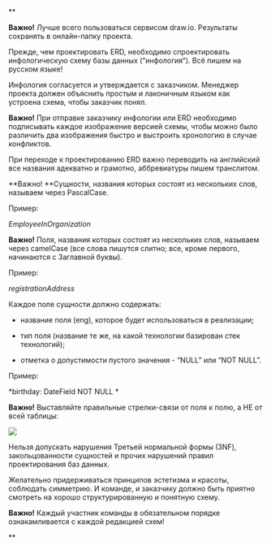 **

**Важно!** Лучше всего пользоваться сервисом draw.io. Результаты сохранять в онлайн-папку проекта.

  

Прежде, чем проектировать ERD, необходимо спроектировать инфологическую схему базы данных (“инфология”). Всё пишем на русском языке! 

Инфология согласуется и утверждается с заказчиком. Менеджер проекта должен объяснить простым и лаконичным языком как устроена схема, чтобы заказчик понял.

  

**Важно!** При отправке заказчику инфологии или ERD необходимо подписывать каждое изображение версией схемы, чтобы можно было различить два изображения быстро и выстроить хронологию в случае конфликтов. 

  

При переходе к проектированию ERD важно переводить на английский все названия адекватно и грамотно, аббревиатуры пишем транслитом.

  

**Важно! **Сущности, названия которых состоят из нескольких слов, называем через PascalCase. 

Пример:

*EmployeeInOrganization*

  

**Важно!** Поля, названия которых состоят из нескольких слов, называем через camelCase (все слова пишутся слитно; все, кроме первого, начинаются с Заглавной буквы). 

Пример:

*registrationAddress*

  

Каждое поле сущности должно содержать: 

-   название поля (eng), которое будет использоваться в реализации;
    
-   тип поля (название те же, на какой технологии базирован стек технологий);
    
-   отметка о допустимости пустого значения - “NULL” или “NOT NULL”.
    

Пример: 

*birthday: DateField NOT NULL
*
  

**Важно!** Выставляйте правильные стрелки-связи от поля к полю, а НЕ от всей таблицы:

  

![](https://lh3.googleusercontent.com/4Oa6U_mUke9qhvx8u3iLDwK9fSiVpD4yEv27H4J4mgnmxcvKzhLcvRk4pr1ZM9pvirIaCF_ud0l5XQc1DzLHP3whbiDTVLTJUdyIjl43dh406D4_MA-yNB-tVCXgYbtdRpV2H-zR)

  

Нельзя допускать нарушения Третьей нормальной формы (3NF), закольцованности сущностей и прочих нарушений правил проектирования баз данных.

  

Желательно придерживаться принципов эстетизма и красоты, соблюдать симметрию. И команде, и заказчику должно быть приятно смотреть на хорошо структурированную и понятную схему.

  

**Важно!** Каждый участник команды в обязательном порядке ознакамливается с каждой редакцией схем!

**